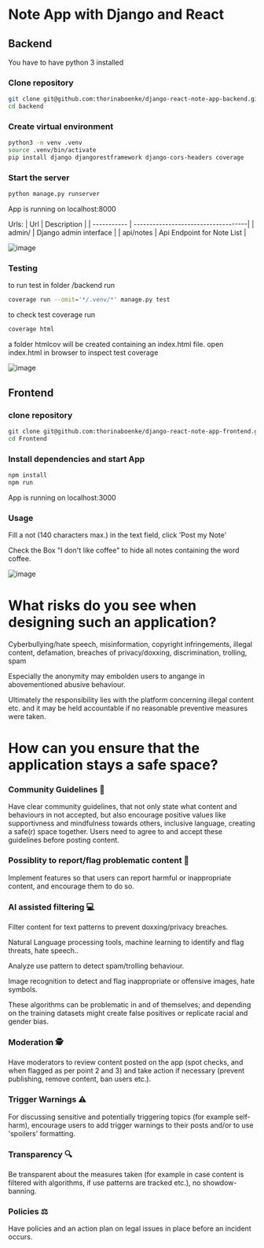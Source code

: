 # Note App with Django and React

## Backend

You have to have python 3 installed

### Clone repository
```bash
git clone git@github.com:thorinaboenke/django-react-note-app-backend.git
cd backend
```

### Create virtual environment

```bash
python3 -m venv .venv
source .venv/bin/activate
pip install django djangorestframework django-cors-headers coverage
```

### Start the server
```bash
python manage.py runserver
```

App is running on localhost:8000

Urls:
| Url         | Description                         |
| ----------- | ------------------------------------|
| admin/      | Django admin interface              |
| api/notes   | Api Endpoint for Note List          |

![image](https://user-images.githubusercontent.com/68156005/224311952-ed805fa3-ceed-4bda-be27-fc7b53b33e6d.png)

### Testing
to run test in folder /backend run
```bash
coverage run --omit='*/.venv/*' manage.py test
```
to check test coverage run
```bash
coverage html
```
a folder htmlcov will be created containing an index.html file. open index.html in browser to inspect test coverage

![image](https://user-images.githubusercontent.com/68156005/225372531-c6dd9daf-5ccb-4926-b806-fc2c4e1094d5.png)


## Frontend
### clone repository
```bash
git clone git@github.com:thorinaboenke/django-react-note-app-frontend.git
cd Frontend
```

### Install dependencies and start App
```bash
npm install
npm run
```

App is running on localhost:3000

### Usage
Fill a not (140 characters max.) in the text field, click 'Post my Note'

Check the Box "I don't like coffee" to hide all notes containing the word coffee.

![image](https://user-images.githubusercontent.com/68156005/224311528-96c3c705-5f18-4e99-9a09-75f50d262379.png)



# What risks do you see when designing such an application?

Cyberbullying/hate speech, misinformation, copyright infringements, illegal content, defamation, breaches of privacy/doxxing, discrimination, trolling, spam

Especially the anonymity may embolden users to angange in abovementioned abusive behaviour.

Ultimately the responsibility lies with the platform concerning illegal content etc. and it may be held accountable if no reasonable preventive measures were taken.

# How can you ensure that the application stays a safe space?

### Community Guidelines 📝
Have clear community guidelines, that not only state what content and behaviours in not accepted, but also encourage positive values like supportivness and mindfulness towards others, inclusive language, creating a safe(r) space together. Users need to agree to and accept these guidelines before posting content.

### Possiblity to report/flag problematic content 🚩
Implement features so that users can report harmful or inappropriate content, and encourage them to do so.

### AI assisted filtering 💻
Filter content for text patterns to prevent doxxing/privacy breaches.

Natural Language processing tools, machine learning to identify and flag threats, hate speech..

Analyze use pattern to detect spam/trolling behaviour.

Image recognition to detect and flag inappropriate or offensive images, hate symbols.

These algorithms can be problematic in and of themselves; and depending on the training datasets might create false positives or replicate racial and gender bias.

### Moderation 🕵️
Have moderators to review content posted on the app (spot checks, and when flagged as per point 2 and 3) and take action if necessary (prevent publishing, remove content, ban users etc.).

### Trigger Warnings  ⚠️
For discussing sensitive and potentially triggering topics (for example self-harm), encourage users to add trigger warnings to their posts and/or to use 'spoilers' formatting.

### Transparency 🔍
Be transparent about the measures taken (for example in case content is filtered with algorithms, if use patterns are tracked etc.), no showdow-banning.

### Policies ⚖️
Have policies and an action plan on legal issues in place before an incident occurs.
